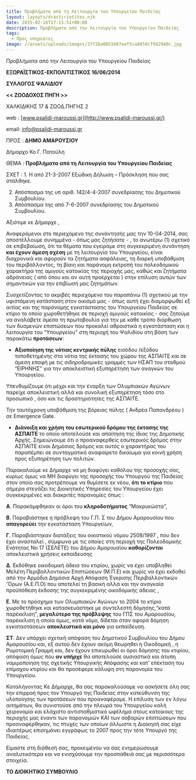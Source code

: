 ```yaml
---
title: Προβλήματα από τη Λειτουργία του Υπουργείου Παιδείας
layout: layouts/drastiriotites.njk
date: 2015-02-16T17:15:51+00:00
description: Προβλήματα από την Λειτουργία του Υπουργείου Παιδείας
tags:
  - Προς υπηρεσίες
image: //assets/uploads/images/2ff2ba0051687eef5ca0459cf942940c.jpg
---
```


Προβλήματα από την Λειτουργία του Υπουργείου Παιδείας

<!-- excerpt -->

**ΕΞΩΡΑΪΣΤΙΚΟΣ-ΕΚΠΟΛΙΤΙΣΤΙΚΟΣ 16/06/2014**

**ΣΥΛΛΟΓΟΣ ΨΑΛΙΔΙΟΥ**

**&lt;&lt; ΖΩΟΔΟΧΟΣ ΠΗΓΗ &gt;&gt;**

ΧΑΛΚΙΔΙΚΗΣ 17 &amp; ΖΩΟΔ.ΠΗΓΗΣ 2

web : [www.psalidi-maroussi.gr](http://www.psalidi-maroussi.gr/)

email: <info@psalidi-maroussi.gr>

ΠΡΟΣ : **ΔΗΜΟ ΑΜΑΡΟΥΣΙΟΥ**

Δήμαρχο Κο Γ. Πατούλη

ΘΕΜΑ : **Προβλήματα από τη Λειτουργία του Υπουργείου Παιδείας**

ΣΧΕΤ : 1. Η από 21-3-2007 Εξώδικη Δήλωση – Πρόσκληση που σας στάλθηκε.

2. Απόσπασμα της υπ αριθ. 142/4-4-2007 συνεδρίασης του Δημοτικού Συμβουλίου.
3. Απόσπασμα της από 7-6-2007 συνεδρίασης του Δημοτικού Συμβουλίου.

Αξιότιμε κε Δήμαρχε ,

Αναφερόμενοι στο περιεχόμενο της συνάντησής μας την 10-04-2014, σας αποστέλλουμε συνημμένα - όπως μας ζητήσατε - , το ανωτέρω (1) σχετικό σε επιβεβαίωση, ότι τα θέματα που εγείραμε στη συγκεκριμένη συνάντηση **και έχουν άμεση σχέση** με τη λειτουργία του Υπουργείου, είναι διαχρονικά και αφορούν τα ζητήματα ασφάλειας, τη διαρκή υποβάθμιση του περιβάλλοντος, τη βίαιη και παράνομη εκτροπή του πολεοδομικού χαρακτήρα της αμιγούς κατοικίας της περιοχής μας, καθώς και ζητήματα αδράνειας ( από όπου και αν αυτή προέρχεται ) στην επίλυση αυτών των σημαντικών για την επιβίωσή μας ζητημάτων.

Συσχετίζοντας το ακριβές περιεχόμενο του παραπάνω (1) σχετικού με την υφιστάμενη κατάσταση στον οικισμό μας - όπως αυτή έχει διαμορφωθεί εξ αιτίας και της παράνομης εγκατάστασης του Υπουργείου Παιδείας σε κτίριο το οποίο χωροθετήθηκε σε περιοχή αμιγούς κατοικίας - σας ζητούμε να αναλάβετε άμεσα τη πρωτοβουλία για την με κάθε τρόπο διόρθωση των δυσμενών επιπτώσεων που προκαλεί αθροιστικά η εγκατάσταση και η λειτουργία του “Υπουργείου” στη περιοχή του Ψαλιδίου στη βάση των παρακάτω **προτάσεων**:

- **Αξιοποίηση της νότιας κεντρικής πύλης** εισόδου /εξόδου τοποθετημένης στα νότια της έκτασης του χώρου της ΑΣΠΑΙΤΕ και σε άμεση επαφή με τις σιδηροδρομικές γραμμές των ΗΣΑΠ του σταθμού “ΕΙΡΗΝΗΣ” για την αποκλειστική εξυπηρέτηση των αναγκών του Υπουργείου.

Υπενθυμίζουμε ότι μέχρι και την έναρξη των Ολυμπιακών Αγώνων παρείχε αποκλειστική αλλά και συνολική εξυπηρέτηση τόσο στο προσωπικό , όσο και τις δραστηριότητες της ΑΣΠΑΙΤΕ.

Την ταυτόχρονη υποβάθμιση της βόρειας πύλης ( Ανδρέα Παπανδρέου ) σε Emergence Gate.

- **Διάνοιξη και χρήση του εσωτερικού δρόμου της έκτασης της ΑΣΠΑΙΤΕ** το οποίο αποτελούσε και απαίτηση της ίδιας της Δημοτικής Αρχής. Σημειώνουμε ότι ο προαναφερθείς εσωτερικός δρόμος στην ΑΣΠΑΙΤΕ είναι Δημόσιος δρόμος και αυτός ο χαρακτήρας του παραπέμπει σε συνταγματικό αναφαίρετο δικαίωμα για κοινή χρήση προς εξυπηρέτηση των πολιτών.

Παρακαλούμε κε Δήμαρχε να μη διαφύγει καθόλου της προσοχής σας, κυρίως όμως να ΜΗ διαφύγει της προσοχής του Υπουργού της Παιδείας στον οποίο σας προτρέπουμε να θυμίσετε εκ νέου, **ότι το κτίριο** που σήμερα στεγάζει τις Διοικητικές Υπηρεσίες του Υπουργείου έχει συγκεκριμένες και διακριτές παρανομίες όπως :

**Α**. Παρακάμφθηκαν οι όροι του **κληροδοτήματος** “Μακρυκώστα”,

**Β**. Παραβιάστηκε η πρόβλεψη του Γ.Π. Σ του Δήμου Αμαρουσίου που **απαγορεύει** την εγκατάσταση Υπουργείων,

**Γ**. Παραβιάστηκαν διατάξεις του οικιστικού νόμου 2508/1997 , που δεν έχει ανασταλεί , σύμφωνα με τις οποίες στη περιοχή της Πολεοδομικής Ενότητας Νο 17 (ΣΕΛΕΤΕ) του Δήμου Αμαρουσίου **καθορίζονται** αποκλειστικά χρήσεις εκπαίδευσης

**Δ**. Εκδόθηκε οικοδομική άδεια του κτιρίου, χωρίς να έχει υποβληθεί Μελέτη Περιβαλλοντικών Επιπτώσεων (Μ.Π.Ε) και χωρίς να έχει εκδοθεί από την Αρμόδια Δημόσια Αρχή Απόφαση Έγκρισης Περιβαλλοντικών ‘Όρων (Α.Ε.Π.Ο) που αποτελεί τη βασική αλλά και την αναγκαία προϋπόθεση έκδοσης της συγκεκριμένης οικοδομικής άδειας ,

**Ε**. Με το πρόσχημα των Ολυμπιακών Αγώνων το 2004 το κτίριο χωροθετήθηκε και κατασκευάστηκε με συντελεστή δόμησης,“κατά παρέκκλιση”, **μεγαλύτερο της πρόβλεψης** του ΓΠΣ του Αμαρουσίου, παρέκκλιση η οποία όμως, κατά νόμο, δίδεται όταν αφορά δόμηση εγκαταστάσεων **αποκλειστικά και μόνο** για εκπαίδευση.

**ΣΤ**. Δεν υπάρχει σχετική απόφαση του Δημοτικού Συμβουλίου του Δήμου Αμαρουσίου και, εξ αυτού δεν έχουν ακόμη θεωρηθεί η Οικοδομική , η Ρυμοτομική Γραμμή και, δεν έχουν επικυρωθεί οι όροι δόμησης του κτιρίου, απόφαση όμως που **αν υπήρχε** θα αποτελούσε ουσιαστικά και άτυπη νομιμοποίηση της σχετικής Υπουργικής Απόφασης και κατ’ επέκταση του επίμαχου κτιρίου και θα προσέφερε κάλυψη στη παρανομία του Υπουργείου.

Καταλήγοντας Κε Δήμαρχε, θα σας παρακαλούσαμε να ασκήσετε όλη σας την επιρροή προς τον Υπουργό της Παιδείας στην κατεύθυνση της υλοποίησης των προτάσεων που προαναφέραμε. Η επίλυση των εν λόγω αιτημάτων, θα συνιστούσε από την πλευρά του Υπουργείου καλή χειρονομία και ελάχιστο αντισταθμιστικό ωφέλημα στους κατοίκους της περιοχής μας έναντι των παρανομιών ΚΑΙ των σοβαρών επιπτώσεων που προαναφέρθηκαν, τις πτυχές των οποίων άλλωστε η Διοίκησή σας είχε ιδιαιτέρως επισημάνει εγγράφως το 2007 προς την τότε Υπουργό της Παιδείας.

Είμαστε στη διάθεσή σας, προκειμένου να σας ενημερώσουμε αναλυτικότερα και να ενισχύσουμε την προσπάθειά σας με περισσότερα στοιχεία.

**ΤΟ ΔΙΟΙΚΗΤΙΚΟ ΣΥΜΒΟΥΛΙΟ**
